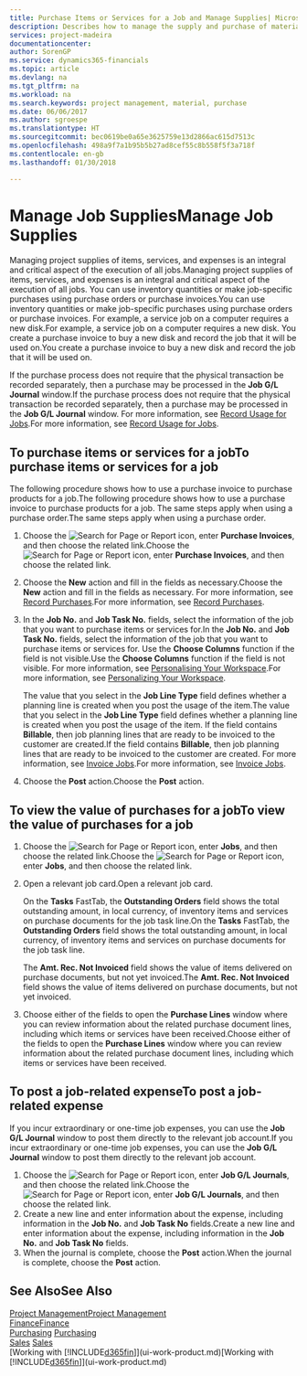 ```yaml
---
title: Purchase Items or Services for a Job and Manage Supplies| Microsoft Docs
description: Describes how to manage the supply and purchase of material and services to jobs.
services: project-madeira
documentationcenter: 
author: SorenGP
ms.service: dynamics365-financials
ms.topic: article
ms.devlang: na
ms.tgt_pltfrm: na
ms.workload: na
ms.search.keywords: project management, material, purchase
ms.date: 06/06/2017
ms.author: sgroespe
ms.translationtype: HT
ms.sourcegitcommit: bec0619be0a65e3625759e13d2866ac615d7513c
ms.openlocfilehash: 498a9f7a1b95b5b27ad8cef55c8b558f5f3a718f
ms.contentlocale: en-gb
ms.lasthandoff: 01/30/2018

---
```

# <a name="manage-job-supplies"></a><span data-ttu-id="c0c2f-103">Manage Job Supplies</span><span class="sxs-lookup"><span data-stu-id="c0c2f-103">Manage Job Supplies</span></span>
<span data-ttu-id="c0c2f-104">Managing project supplies of items, services, and expenses is an integral and critical aspect of the execution of all jobs.</span><span class="sxs-lookup"><span data-stu-id="c0c2f-104">Managing project supplies of items, services, and expenses is an integral and critical aspect of the execution of all jobs.</span></span> <span data-ttu-id="c0c2f-105">You can use inventory quantities or make job-specific purchases using purchase orders or purchase invoices.</span><span class="sxs-lookup"><span data-stu-id="c0c2f-105">You can use inventory quantities or make job-specific purchases using purchase orders or purchase invoices.</span></span> <span data-ttu-id="c0c2f-106">For example, a service job on a computer requires a new disk.</span><span class="sxs-lookup"><span data-stu-id="c0c2f-106">For example, a service job on a computer requires a new disk.</span></span> <span data-ttu-id="c0c2f-107">You create a purchase invoice to buy a new disk and record the job that it will be used on.</span><span class="sxs-lookup"><span data-stu-id="c0c2f-107">You create a purchase invoice to buy a new disk and record the job that it will be used on.</span></span>

<span data-ttu-id="c0c2f-108">If the purchase process does not require that the physical transaction be recorded separately, then a purchase may be processed in the **Job G/L Journal** window.</span><span class="sxs-lookup"><span data-stu-id="c0c2f-108">If the purchase process does not require that the physical transaction be recorded separately, then a purchase may be processed in the **Job G/L Journal** window.</span></span> <span data-ttu-id="c0c2f-109">For more information, see [Record Usage for Jobs](projects-how-record-job-usage.md).</span><span class="sxs-lookup"><span data-stu-id="c0c2f-109">For more information, see [Record Usage for Jobs](projects-how-record-job-usage.md).</span></span>

## <a name="to-purchase-items-or-services-for-a-job"></a><span data-ttu-id="c0c2f-110">To purchase items or services for a job</span><span class="sxs-lookup"><span data-stu-id="c0c2f-110">To purchase items or services for a job</span></span>
<span data-ttu-id="c0c2f-111">The following procedure shows how to use a purchase invoice to purchase products for a job.</span><span class="sxs-lookup"><span data-stu-id="c0c2f-111">The following procedure shows how to use a purchase invoice to purchase products for a job.</span></span> <span data-ttu-id="c0c2f-112">The same steps apply when using a purchase order.</span><span class="sxs-lookup"><span data-stu-id="c0c2f-112">The same steps apply when using a purchase order.</span></span>  

1. <span data-ttu-id="c0c2f-113">Choose the ![Search for Page or Report](media/ui-search/search_small.png "Search for Page or Report icon") icon, enter **Purchase Invoices**, and then choose the related link.</span><span class="sxs-lookup"><span data-stu-id="c0c2f-113">Choose the ![Search for Page or Report](media/ui-search/search_small.png "Search for Page or Report icon") icon, enter **Purchase Invoices**, and then choose the related link.</span></span>  
2. <span data-ttu-id="c0c2f-114">Choose the **New** action and fill in the fields as necessary.</span><span class="sxs-lookup"><span data-stu-id="c0c2f-114">Choose the **New** action and fill in the fields as necessary.</span></span> <span data-ttu-id="c0c2f-115">For more information, see [Record Purchases](purchasing-how-record-purchases.md).</span><span class="sxs-lookup"><span data-stu-id="c0c2f-115">For more information, see [Record Purchases](purchasing-how-record-purchases.md).</span></span>
3. <span data-ttu-id="c0c2f-116">In the **Job No.** and **Job Task No.** fields, select the information of the job that you want to purchase items or services for.</span><span class="sxs-lookup"><span data-stu-id="c0c2f-116">In the **Job No.** and **Job Task No.** fields, select the information of the job that you want to purchase items or services for.</span></span> <span data-ttu-id="c0c2f-117">Use the **Choose Columns** function if the field is not visible.</span><span class="sxs-lookup"><span data-stu-id="c0c2f-117">Use the **Choose Columns** function if the field is not visible.</span></span> <span data-ttu-id="c0c2f-118">For more information, see [Personalising Your Workspace](ui-personalization-user.md).</span><span class="sxs-lookup"><span data-stu-id="c0c2f-118">For more information, see [Personalizing Your Workspace](ui-personalization-user.md).</span></span>

    <span data-ttu-id="c0c2f-119">The value that you select in the **Job Line Type** field defines whether a planning line is created when you post the usage of the item.</span><span class="sxs-lookup"><span data-stu-id="c0c2f-119">The value that you select in the **Job Line Type** field defines whether a planning line is created when you post the usage of the item.</span></span> <span data-ttu-id="c0c2f-120">If the field contains **Billable**, then job planning lines that are ready to be invoiced to the customer are created.</span><span class="sxs-lookup"><span data-stu-id="c0c2f-120">If the field contains **Billable**, then job planning lines that are ready to be invoiced to the customer are created.</span></span> <span data-ttu-id="c0c2f-121">For more information, see [Invoice Jobs](projects-how-invoice-jobs.md).</span><span class="sxs-lookup"><span data-stu-id="c0c2f-121">For more information, see [Invoice Jobs](projects-how-invoice-jobs.md).</span></span>
4. <span data-ttu-id="c0c2f-122">Choose the **Post** action.</span><span class="sxs-lookup"><span data-stu-id="c0c2f-122">Choose the **Post** action.</span></span>

## <a name="to-view-the-value-of-purchases-for-a-job"></a><span data-ttu-id="c0c2f-123">To view the value of purchases for a job</span><span class="sxs-lookup"><span data-stu-id="c0c2f-123">To view the value of purchases for a job</span></span>
1. <span data-ttu-id="c0c2f-124">Choose the ![Search for Page or Report](media/ui-search/search_small.png "Search for Page or Report icon") icon, enter **Jobs**, and then choose the related link.</span><span class="sxs-lookup"><span data-stu-id="c0c2f-124">Choose the ![Search for Page or Report](media/ui-search/search_small.png "Search for Page or Report icon") icon, enter **Jobs**, and then choose the related link.</span></span>
2. <span data-ttu-id="c0c2f-125">Open a relevant job card.</span><span class="sxs-lookup"><span data-stu-id="c0c2f-125">Open a relevant job card.</span></span>

    <span data-ttu-id="c0c2f-126">On the **Tasks** FastTab, the **Outstanding Orders** field shows the total outstanding amount, in local currency, of inventory items and services on purchase documents for the job task line.</span><span class="sxs-lookup"><span data-stu-id="c0c2f-126">On the **Tasks** FastTab, the **Outstanding Orders** field shows the total outstanding amount, in local currency, of inventory items and services on purchase documents for the job task line.</span></span>  

    <span data-ttu-id="c0c2f-127">The **Amt. Rec. Not Invoiced** field shows the value of items delivered on purchase documents, but not yet invoiced.</span><span class="sxs-lookup"><span data-stu-id="c0c2f-127">The **Amt. Rec. Not Invoiced** field shows the value of items delivered on purchase documents, but not yet invoiced.</span></span>  
3. <span data-ttu-id="c0c2f-128">Choose either of the fields to open the **Purchase Lines** window where you can review information about the related purchase document lines, including which items or services have been received.</span><span class="sxs-lookup"><span data-stu-id="c0c2f-128">Choose either of the fields to open the **Purchase Lines** window where you can review information about the related purchase document lines, including which items or services have been received.</span></span>

## <a name="to-post-a-job-related-expense"></a><span data-ttu-id="c0c2f-129">To post a job-related expense</span><span class="sxs-lookup"><span data-stu-id="c0c2f-129">To post a job-related expense</span></span>
<span data-ttu-id="c0c2f-130">If you incur extraordinary or one-time job expenses, you can use the **Job G/L Journal** window to post them directly to the relevant job account.</span><span class="sxs-lookup"><span data-stu-id="c0c2f-130">If you incur extraordinary or one-time job expenses, you can use the **Job G/L Journal** window to post them directly to the relevant job account.</span></span>

1. <span data-ttu-id="c0c2f-131">Choose the ![Search for Page or Report](media/ui-search/search_small.png "Search for Page or Report icon") icon, enter **Job G/L Journals**, and then choose the related link.</span><span class="sxs-lookup"><span data-stu-id="c0c2f-131">Choose the ![Search for Page or Report](media/ui-search/search_small.png "Search for Page or Report icon") icon, enter **Job G/L Journals**, and then choose the related link.</span></span>  
2. <span data-ttu-id="c0c2f-132">Create a new line and enter information about the expense, including information in the **Job No.** and **Job Task No** fields.</span><span class="sxs-lookup"><span data-stu-id="c0c2f-132">Create a new line and enter information about the expense, including information in the **Job No.** and **Job Task No** fields.</span></span>  
3. <span data-ttu-id="c0c2f-133">When the journal is complete, choose the **Post** action.</span><span class="sxs-lookup"><span data-stu-id="c0c2f-133">When the journal is complete, choose the **Post** action.</span></span>

## <a name="see-also"></a><span data-ttu-id="c0c2f-134">See Also</span><span class="sxs-lookup"><span data-stu-id="c0c2f-134">See Also</span></span>
[<span data-ttu-id="c0c2f-135">Project Management</span><span class="sxs-lookup"><span data-stu-id="c0c2f-135">Project Management</span></span>](projects-manage-projects.md)  
[<span data-ttu-id="c0c2f-136">Finance</span><span class="sxs-lookup"><span data-stu-id="c0c2f-136">Finance</span></span>](finance.md)  
<span data-ttu-id="c0c2f-137">[Purchasing](purchasing-manage-purchasing.md)       </span><span class="sxs-lookup"><span data-stu-id="c0c2f-137">[Purchasing](purchasing-manage-purchasing.md)       </span></span>  
<span data-ttu-id="c0c2f-138">[Sales](sales-manage-sales.md)    </span><span class="sxs-lookup"><span data-stu-id="c0c2f-138">[Sales](sales-manage-sales.md)    </span></span>  
<span data-ttu-id="c0c2f-139">[Working with [!INCLUDE[d365fin](includes/d365fin_md.md)]](ui-work-product.md)</span><span class="sxs-lookup"><span data-stu-id="c0c2f-139">[Working with [!INCLUDE[d365fin](includes/d365fin_md.md)]](ui-work-product.md)</span></span>  

